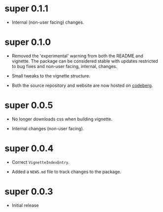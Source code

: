 # super 0.1.1

- Internal (non-user facing) changes.

# super 0.1.0

- Removed the 'experimental' warning from both the README and vignette. The
  package can be considered stable with updates restricted to bug fixes and
  non-user facing, internal, changes.

- Small tweaks to the vignette structure.

- Both the source repository and website are now hosted on [codeberg](https://codeberg.org/).

# super 0.0.5

- No longer downloads css when building vignette.

- Internal changes (non-user facing).

# super 0.0.4

- Correct `VignetteIndexEntry`.

- Added a `NEWS.md` file to track changes to the package.

# super 0.0.3

- Initial release
